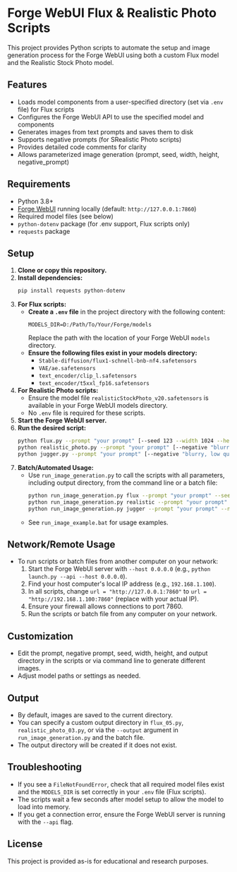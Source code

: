 # Forge WebUI Flux & Realistic Photo Scripts

This project provides Python scripts to automate the setup and image generation process for the Forge WebUI using both a custom Flux model and the Realistic Stock Photo model.

## Features
- Loads model components from a user-specified directory (set via `.env` file) for Flux scripts
- Configures the Forge WebUI API to use the specified model and components
- Generates images from text prompts and saves them to disk
- Supports negative prompts (for SRealistic Photo scripts)
- Provides detailed code comments for clarity
- Allows parameterized image generation (prompt, seed, width, height, negative_prompt)

## Requirements
- Python 3.8+
- [Forge WebUI](https://github.com/lllyasviel/stable-diffusion-webui-forge) running locally (default: `http://127.0.0.1:7860`)
- Required model files (see below)
- `python-dotenv` package (for .env support, Flux scripts only)
- `requests` package

## Setup
1. **Clone or copy this repository.**
2. **Install dependencies:**
   ```sh
   pip install requests python-dotenv
   ```
3. **For Flux scripts:**
   - **Create a `.env` file** in the project directory with the following content:
     ```env
     MODELS_DIR=D:/Path/To/Your/Forge/models
     ```
     Replace the path with the location of your Forge WebUI `models` directory.
   - **Ensure the following files exist in your models directory:**
     - `Stable-diffusion/flux1-schnell-bnb-nf4.safetensors`
     - `VAE/ae.safetensors`
     - `text_encoder/clip_l.safetensors`
     - `text_encoder/t5xxl_fp16.safetensors`
4. **For Realistic Photo scripts:**
   - Ensure the model file `realisticStockPhoto_v20.safetensors` is available in your Forge WebUI models directory.
   - No `.env` file is required for these scripts.
5. **Start the Forge WebUI server.**
6. **Run the desired script:**
   ```sh
   python flux.py --prompt "your prompt" [--seed 123 --width 1024 --height 768 --steps 20 --output "output_dir"]
   python realistic_photo.py --prompt "your prompt" [--negative "blurry, low quality" --seed 42 --width 512 --height 512 --steps 20 --output "output_dir"]
   python jugger.py --prompt "your prompt" [--negative "blurry, low quality" --seed 42 --width 1024 --height 1024 --steps 20 --output "output_dir"]
   ```
7. **Batch/Automated Usage:**
   - Use `run_image_generation.py` to call the scripts with all parameters, including output directory, from the command line or a batch file:
     ```sh
     python run_image_generation.py flux --prompt "your prompt" --seed 123 --width 1024 --height 768 --output "output_dir"
     python run_image_generation.py realistic --prompt "your prompt" --negative "blurry, low quality" --seed 42 --width 512 --height 512 --output "output_dir"
     python run_image_generation.py jugger --prompt "your prompt" --negative "blurry, low quality" --seed 42 --width 1024 --height 1024 --output "output_dir"
     ```
   - See `run_image_example.bat` for usage examples.

## Network/Remote Usage
- To run scripts or batch files from another computer on your network:
  1. Start the Forge WebUI server with `--host 0.0.0.0` (e.g., `python launch.py --api --host 0.0.0.0`).
  2. Find your host computer's local IP address (e.g., `192.168.1.100`).
  3. In all scripts, change `url = "http://127.0.0.1:7860"` to `url = "http://192.168.1.100:7860"` (replace with your actual IP).
  4. Ensure your firewall allows connections to port 7860.
  5. Run the scripts or batch file from any computer on your network.

## Customization
- Edit the prompt, negative prompt, seed, width, height, and output directory in the scripts or via command line to generate different images.
- Adjust model paths or settings as needed.

## Output
- By default, images are saved to the current directory.
- You can specify a custom output directory in `flux_05.py`, `realistic_photo_03.py`, or via the `--output` argument in `run_image_generation.py` and the batch file.
- The output directory will be created if it does not exist.

## Troubleshooting
- If you see a `FileNotFoundError`, check that all required model files exist and the `MODELS_DIR` is set correctly in your `.env` file (Flux scripts).
- The scripts wait a few seconds after model setup to allow the model to load into memory.
- If you get a connection error, ensure the Forge WebUI server is running with the `--api` flag.

## License
This project is provided as-is for educational and research purposes.
